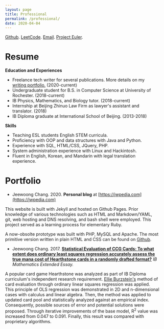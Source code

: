 ```yaml
---
layout: page
title: Professional
permalink: /professional/
date: 2020-04-04
---
```


[Github](https://github.com/JeewoongChang). [LeetCode](https://leetcode.com/skaliq/). [Email](mailto:hello@jwpedia.com). [Project Euler](https://projecteuler.net/profile/AmiraOfArmageddon.png).

# Resume

**Education and Experiences**

* Freelance tech writer for several publications. More details on my [writing portfolio.](/writing) (2020-current)
* Undergraduate student for B.S. in Computer Science at University of Rochester. (2018-current)
* IB Physics, Mathematics, and Biology tutor. (2018-current)
* Internship at Beijing Zhinuo Law Firm as lawyer's assistant and translator. (2018)
* IB Diploma graduate at International School of Beijing. (2013-2018)

**Skills**

* Teaching ESL students English STEM curricula. 
* Proficiency with OOP and data structures with Java and Python.
* Experience with SQL, HTML/CSS, JQuery, PHP.
* System administration experience with Linux and Hackintosh.
* Fluent in English, Korean, and Mandarin with legal translation experience.

# Portfolio

* Jeewoong Chang. 2020. **Personal blog** at [https://jwpedia.com](https://jwpedia.com)

This website is built with Jekyll and hosted on Github Pages. Prior knowledge of various technologies such as HTML and Markdown/YAML, git, web hosting and DNS resolving, and bash shell were employed. This project served as a learning process for elementary Ruby.

A now-obsolte prototype was built with PHP, MySQL and Apache. The most primitive version written in plain HTML and CSS can be found on [Github](https://github.com/JeewoongChang/TechnicallyIntentionally).

* Jeewoong Chang. 2017. [**Statistical Evaluation of CCG Cards: To what extent does ordinary least squares regression accurately assess the true mana cost of Hearthstone cards in a randomly drafted format?**](/Media/Jeewoong-Chang-Mathematics-EE.pdf) *IB Mathematics Extended Essay.*

A popular card game Hearthstone was analyzed as part of IB Diploma curriculum's independent research requirement. [Ellie Burzstein's](https://elie.net/) method of card evaluation through ordinary linear squares regression was applied. This principle of OLS regression was demonstrated in 2D and n-dimensional cases with calculus and linear algebra. Then, the method was applied to updated card pool and statistically analyzed against an empirical index. Consequently, possible sources of error and potential solutions were proposed. Through iterative improvements of the base model, R<sup>2</sup> value was increased from 0.047 to 0.091. Finally, this result was compared with proprietary algorithms.

